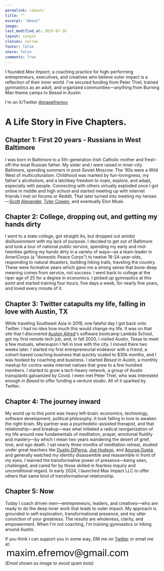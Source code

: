 ```yaml
---
permalink: /about/
title: ""
excerpt: "About"
image: 
last_modified_at: 2025-07-16
layout: single
classes: narrow
footer: false
share: false
comments: True
---
```


I founded _Max Impact_, a coaching practice for high-performing entrepreneurs, executives, and creatives who believe outer impact is a reflection of their inner world.  I've secured funding from Peter Thiel, trained gymnastics as an adult, and organized communities—anything from Burning Man theme camps to _Based in Austin_. 

I'm on X/Twitter [@maxefremov](https://x.com/maxefremov)

# **A Life Story in Five Chapters.**

## **Chapter 1: First 20 years - Russians in West Baltimore**
I was born in Baltimore to a 5th-generation Irish Catholic mother and fresh-off-the-boat Russian father. My sister and I were raised in inner-city Baltimore, spending summers in post-Soviet Moscow. The '90s were a Wild West of multiculturalism. Childhood was marked by fun-lovingness, my father's alcoholism, and a latchkey freedom to roam, explore, and adapt, especially with people. Connecting with others virtually exploded once I got online in middle and high school and started meeting up with internet friends I met on forums or Reddit. That later turned into meeting my heroes—[Scott](http://slatestarcodex.com/) [Alexander](https://www.astralcodexten.com/), [Tyler Cowen](https://marginalrevolution.com/), and eventually Elon Musk. 

## **Chapter 2: College, dropping out, and getting my hands dirty** 
I went to a state college, got straight As, but dropped out amidst disillusionment with my lack of purpose. I decided to get out of Baltimore and took a tour of national public service, spending my early and mid-twenties getting my hands dirty in a variety of ways—as a team leader in AmeriCorps (a "domestic Peace Corps") to twelve 18-24-year-olds, responding to natural disasters, building hiking trails, traveling the country. These were formative years which gave me a strong sense that bone-deep meaning comes from service, not success. I went back to college at the riper age of 25 for a degree in economics. I picked up gymnastics at this point and started training four hours, five days a week, for nearly five years, and loved every minute of it.

## **Chapter 3: Twitter catapults my life, falling in love with Austin, TX**
While traveling Southeast Asia in 2019, one fateful day I got back onto Twitter. I had no idea how much this would change my life. It was on that site that I discovered [Austen Allred](https://x.com/Austen)'s software bootcamp Lambda School, got my first remote tech job, and, in fall 2020, I visited Austin, Texas to meet a few mutuals, whereupon I fell in love with the city. I moved there two weeks later. I started my first entrepreneurial endeavor with a friend, a cohort-based coaching business that quickly scaled to $30k months, and I was hooked by coaching and business. I started _Based in Austin_, a monthly meetup for contra-woke internet natives that grew to a few hundred members. I started to grow a tech-heavy network, a group of Austin transplants galvanized by Covid. I even met Peter Thiel, who was interested enough in _Based_ to offer funding a venture studio. All of it sparked by Twitter. 

## **Chapter 4: The journey inward**
My world up to this point was heavy left-brain: economics, technology, software development, political philosophy. It took falling in love to awaken the right-brain. My partner was a psychedelic-assisted therapist, and that relationship—and breakup—was what initiated a radical reorganization of my life around new fundamentals of meditation, prayer, emotional fluidity and mastery—by which I mean two years wandering the desert of grief, love, and ego death. I sat nearly three months of meditation retreat, studied under great teachers like [Dustin DiPerna](https://www.esalen.org/faculty/dustin-diperna), [Joe Hudson](https://www.artofaccomplishment.com/about), and [Anurag Gupta](https://youtu.be/hnfKGsGEhQ8?si=kOWWo3zvJNz9anTf), and generally watched my identity disassemble and reassemble in front of my eyes. I learned the transformative power of presence—being seen, challenged, and cared for by those skilled in fearless inquiry and unconditional regard. In early 2024, I launched Max Impact LLC to offer others that same kind of transformational relationship.

## **Chapter 5: Now**
Today I coach driven men—entrepreneurs, leaders, and creatives—who are ready to do the deep inner work that leads to outer impact. My approach is grounded in self-exploration, transformational presence, and my utter conviction of your greatness. The results are wholeness, clarity, and empowerment. When I'm not coaching, I'm training gymnastics or hiking around Austin.

If you think I can support you in some way, DM me on [Twitter](https://x.com/maxefremov) or email me at:
<br><img src="/assets/email.jpg" alt="email address" />
<br>_(Email shown as image to avoid spam bots)_




<!-- 
<center>
  <img src="/assets/images/handstands/onehanded.jpg" alt="One-handed handstand" width="250"/>
  <img src="/assets/images/handstands/planche.jpg" alt="Straddle planche" width="250"/>
</center>

I work with high-performing founders and executives to create lives of impact, transformation, and fulfillment.

My approach is grounded in the human system's innate capacity to evolve and transform, with the right ingredients: skillfully attuned presence, unconditional acceptance, fearless reflection, and a conviction of someone's greatness. The results are wholeness, fulfillment, clarity, and empowerment.

<a href="https://calendly.com/maxim-efremov/complimentary-session-max">Book a discovery call with me here.</a>

Past and present clients include VC-backed founders, a hedge fund manager, and two high school dropouts. My clients have managed billions of dollars and create nine-figure deals. They've started new companies, recovered relationships—from cofounders to spouses—and undergone full-body physical transformations. It's incredible stuff.

My biggest inspirations are Joe Hudson ([check him out](https://www.youtube.com/@ArtofAccomplishment)), trauma-informed somatic work, nervous system regulation, the world of ontological philosophy, and a host of other people, frameworks and methods.

When I'm not coaching, I'm training gymnastics or spending time with friends and family. I keep some of what I write on this website—I hope you enjoy.

<p><b>Contact</b></p>

<a href="https://www.linkedin.com/in/maxim-efremov/">
  <img alt="LinkedIn" src="/assets/images/icons/linkedin.png">
</a>

<a href="http://www.twitter.com/maxefremov">
  <img alt="Twitter" src="/assets/images/icons/twitter.png">
</a>

<!-- Other icons not used -->
<!-- 
<a href="mailto:maxim.efremov@gmail.com">
  <img alt="email" src="/assets/images/icons/gmail.png">
</a>
-->

<!-- 
Since moving to Austin, TX in 2020, I quit my job as a data scientist and:
1) lobbied John Cornyn to double legal, high-skilled immigration ([thanks to Bryan Caplan](https://www.amazon.com/Open-Borders-Science-Ethics-Immigration/dp/1250316960)),
2) started coaching people in crypto in early 2021,
3) started a monthly meetup "Based in Austin" that grew to some two hundred members,
4) have met countless people, Twitter mutuals, intellectual heroes, neighbors and founders and families.

<img src="/assets/images/twitter/social-currency.jpg" alt="What's being whispered to you in your city?" width="400"/>

The best way to get to know me would be to read the site, my [Twitter](https://twitter.com/maxefremov), [Clubhouse](https://www.joinclubhouse.com/@mefrem). See what I'm up to [now](/now/) or take a look at an out-of-date-and-incomplete list of [my influences](/influences).

Some salient features:
- [Gwern](https://www.gwern.net/index) started a tradition of including your big five personality metrics: I'm 99th percentile extroverted, 62nd on emotional stability, 89th on agreeableness, 80th on conscientiousness, and 91st on imagination/neuroticism.
- I encountered the [rationalist](https://wiki.lesswrong.com/wiki/Rationalist_movement) community in 2013, my port of entry to deep internet rabbit holes that end in life-changing friendships. There's a line from my reading Slate Star Codex to me moving to Austin, Texas.
- I spent several years during college doing community service and disaster relief across the American Midwest. I met the salt of the earth and came away with the conviction that people are immensely decent.
- I'm a gymnast, acrobat, and handbalancer—check out the [fitness gram](https://www.instagram.com/maximally.me/) and [fitness page](/fitness).
-->
